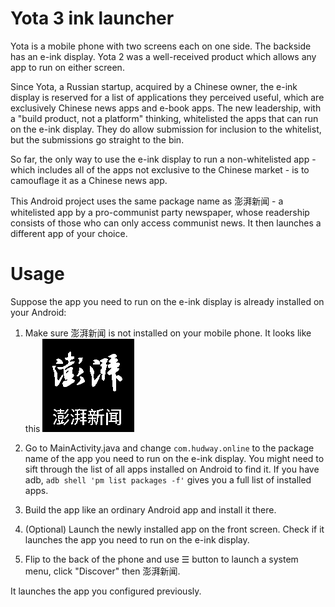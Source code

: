 # Yota 3 ink launcher

Yota is a mobile phone with two screens each on one side. The backside has an e-ink display. Yota 2 was a well-received product which allows any app to run on either screen.

Since Yota, a Russian startup, acquired by a Chinese owner, the e-ink display is reserved for a list of applications they perceived useful, which are exclusively Chinese news apps and e-book apps. The new leadership, with a "build product, not a platform" thinking, whitelisted the apps that can run on the e-ink display. They do allow submission for inclusion to the whitelist, but the submissions go straight to the bin.

So far, the only way to use the e-ink display to run a non-whitelisted app - which includes all of the apps not exclusive to the Chinese market - is to camouflage it as a Chinese news app.

This Android project uses the same package name as 澎湃新闻 - a whitelisted app by a pro-communist party newspaper, whose readership consists of those who can only access communist news. It then launches a different app of your choice.

# Usage

Suppose the app you need to run on the e-ink display is already installed on your Android:

1. Make sure 澎湃新闻 is not installed on your mobile phone. It looks like this ![澎湃新闻](README-1.png)

2. Go to MainActivity.java and change `com.hudway.online` to the package name of the app you need to run on the e-ink display. You might need to sift through the list of all apps installed on Android to find it. If you have adb, `adb shell 'pm list packages -f'` gives you a full list of installed apps.

3. Build the app like an ordinary Android app and install it there.

4. (Optional) Launch the newly installed app on the front screen. Check if it launches the app you need to run on the e-ink display.

5. Flip to the back of the phone and use ☰ button to launch a system menu, click "Discover" then 澎湃新闻.

It launches the app you configured previously.
